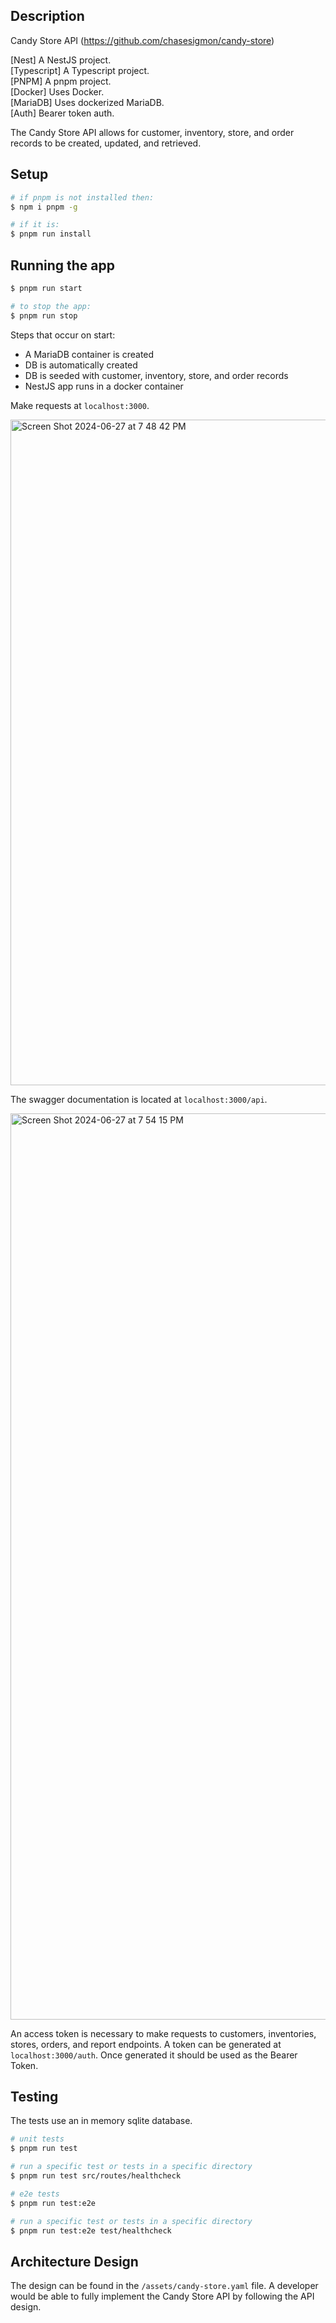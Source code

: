 ## Description

Candy Store API (https://github.com/chasesigmon/candy-store)

[Nest] A NestJS project.\
[Typescript] A Typescript project.\
[PNPM] A pnpm project.\
[Docker] Uses Docker.\
[MariaDB] Uses dockerized MariaDB.\
[Auth] Bearer token auth.

The Candy Store API allows for customer, inventory, store, and order records to be created, updated, and retrieved.

## Setup

```bash
# if pnpm is not installed then:
$ npm i pnpm -g

# if it is:
$ pnpm run install
```

## Running the app

```bash
$ pnpm run start

# to stop the app:
$ pnpm run stop
```

Steps that occur on start:

- A MariaDB container is created
- DB is automatically created
- DB is seeded with customer, inventory, store, and order records
- NestJS app runs in a docker container

Make requests at `localhost:3000`.

<img width="1065" alt="Screen Shot 2024-06-27 at 7 48 42 PM" src="https://github.com/chasesigmon/candy-store/assets/7799494/5c2ce671-c328-4e3c-a8bc-426196cfb4ef">

The swagger documentation is located at `localhost:3000/api`.

<img width="1450" alt="Screen Shot 2024-06-27 at 7 54 15 PM" src="https://github.com/chasesigmon/candy-store/assets/7799494/352f7445-dc64-426d-8c25-f1361a13aeac">

An access token is necessary to make requests to customers, inventories, stores, orders, and report endpoints. A token can be generated at `localhost:3000/auth`. Once generated it should be used as the Bearer Token.

## Testing

The tests use an in memory sqlite database.

```bash
# unit tests
$ pnpm run test

# run a specific test or tests in a specific directory
$ pnpm run test src/routes/healthcheck

# e2e tests
$ pnpm run test:e2e

# run a specific test or tests in a specific directory
$ pnpm run test:e2e test/healthcheck
```

## Architecture Design

The design can be found in the `/assets/candy-store.yaml` file. A developer would be able to fully implement the Candy Store API by following the API design.

